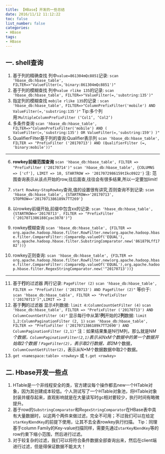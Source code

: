 ```yaml
---
title: 【HBase】开发的一些总结
date: 2016/11/12 11:12:22
toc: false
list_number: false
categories:
- HBase
tags:
- HBase
---
```


## 一. shell查询

1. 基于列的精确查找
列中`value=861304mQc8851`记录: `scan 'hbase_db:hbase_table', FILTER=>"ValueFilter(=,'binary:861304mQc8851')"`
2. 基于列的模糊查找
列中`value rlike 135`的记录:  `scan 'hbase_db:hbase_table', FILTER=>"ValueFilter(=,'substring:135')"`
3. 指定列的模糊查找
`mobile rlike 135`的记录 : `scan 'hbase_db:hbase_table', FILTER=>"ColumnPrefixFilter('mobile') AND ValueFilter(=,'substring:135')"`
Tip:多个列用:`MultipleColumnPrefixFilter (‘Col1’, ‘Col2’)`
4. 多条件查询
`scan 'hbase_db:hbase_table', FILTER=>"ColumnPrefixFilter('mobile') AND ( ValueFilter(=,'substring:135') OR ValueFilter(=,'substring:159') )"`
5. QualifierFilter基于列的查询:Qualifier表示列
`scan 'hbase_db:hbase_table', FILTER => "PrefixFilter ('20170713') AND (QualifierFilter (=, 'binary:mobile'))"`

- - - 

6. **rowkey前缀范围查询**
`scan 'hbase_db:hbase_table', FILTER => "PrefixFilter ('20170714')"`
`scan 'hbase_db:hbase_table', {COLUMNS => ['cf'], LIMIT => 10, STARTROW => '2017072986159tIkc0922'}`
注: 范围查询表示从该点开始的row,往后面查,往往会有很多结果,所以一定要加limit!
7. `start Rowkey~StopRowkey`查询,值的设置很有讲究,否则查询不到记录:
`scan 'hbase_db:hbase_table', {STARTROW=>'20170713', STOPROW=>'2017071386189k7TT269'}`
8. 以rowkey前缀开始,前缀中包含xx的记录:
`scan 'hbase_db:hbase_table', {STARTROW=>'20170713', FILTER => "PrefixFilter ('2017071386188Cyac3878')"}`

9. rowkey模糊查询
`scan 'hbase_db:hbase_table', {FILTER => org.apache.hadoop.hbase.filter.RowFilter.new(org.apache.hadoop.hbase.filter.CompareFilter::CompareOp.valueOf('EQUAL'), org.apache.hadoop.hbase.filter.SubstringComparator.new('861879Lff1782'))}`
10. rowkey正则查询:
`scan 'hbase_db:hbase_table', {FILTER => org.apache.hadoop.hbase.filter.RowFilter.new(org.apache.hadoop.hbase.filter.CompareFilter::CompareOp.valueOf('EQUAL'),org.apache.hadoop.hbase.filter.RegexStringComparator.new('^20170713'))}`

- - - 

11. 基于**行**的过滤器
两行记录: `PageFilter (2)`
`scan 'hbase_db:hbase_table', FILTER => "PrefixFilter ('20170713') AND PageFilter (2)"`
等价于:  `scan 'hbase_db:hbase_table', FILTER => "PrefixFilter ('20170713')",LIMIT => 2`
12. 基于**列**的过滤器
显示4列数据: `limit 4:ColumnCountGetFilter (4)`
`scan 'hbase_db:hbase_table', FILTER => "PrefixFilter ('20170713') AND ColumnCountGetFilter (4)"`
显示每行中从第1**列**开始的2**列**数据: `limit 1,2:ColumnPaginationFilter (2, 1)`
`scan 'hbase_db:hbase_table', FILTER => "PrefixFilter ('2017071386189k7TT2690') AND ColumnPaginationFilter (2,1)"`
注：如果结果集是N行M列，那么就是N*M个数据，`ColumnPaginationFilter(2,1)`表示从NxM个数据中的第一个数据开始取2个数据！`PageFilter(2)`，表示取2行数据，即2*M个数据，`ColumnCountGetFilter(2)`，表示从N*M个数据数据中取2个数据。
12. `get <namespace:table> <rowkey>` 或 `t.get <rowkey>`

## 二. Hbase开发一些点

1. HTable是一个非线程安全的类，官方建议每个操作都去new一个HTable对象，因为其创建成本较低。个人测试写了一个HTable对象池，将HTable对象封装并缓存起来，直观影响就是在大量读写时gc相对要较少，执行时间有略微提升。
2. 基于row的`SubstringComparator`和R`egexStringComparator`在HBase表中具有大量数据时，以这两个两件来做过滤，完全不可用；不过我们可以在给定`starKey和endKey`的前提下使用，让其不去全表rowkey执行扫描。
Tip：同理基于column Family的Key-value扫描同样，需要先通过`starKey和endKey`等的row约束下缩小范围，然后进行过滤。
3. 对于较复杂的过滤，我们可以将符合条件数据全部查询出来，然后在client端进行过滤，但是得保证数据不能太大！




